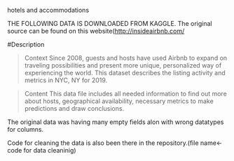
hotels and accommodations

THE FOLLOWING DATA IS DOWNLOADED FROM KAGGLE.
The original source can be found on this website(http://insideairbnb.com/

#Description
>Context
Since 2008, guests and hosts have used Airbnb to expand on traveling possibilities and present more unique, personalized way of experiencing the world. This dataset describes the listing activity and metrics in NYC, NY for 2019.

>Content
This data file includes all needed information to find out more about hosts, geographical availability, necessary metrics to make predictions and draw conclusions.


The original data was having many empty fields alon with wrong datatypes for columns.

 Code for cleaning the data is also been there in the repository.(file name<-code for data cleaninig)
